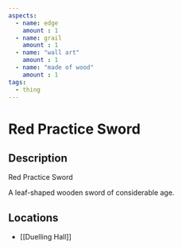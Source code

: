 ```yaml
---
aspects: 
  - name: edge
    amount : 1
  - name: grail
    amount : 1
  - name: "wall art"
    amount : 1
  - name: "made of wood"
    amount : 1
tags:
  - thing
---
```


# Red Practice Sword

## Description
Red Practice Sword

A leaf-shaped wooden sword of considerable age.
## Locations
- [[Duelling Hall]]